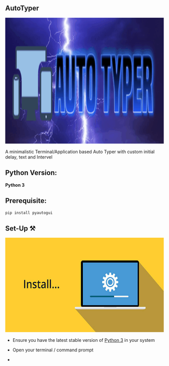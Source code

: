 ## AutoTyper

<p align = "center"><img src = "assets\Auto-Typer-5-13-2023.gif" height = 400 alt = "Wallet Icon"></p>

A minimalistic Terminal/Application based Auto Typer with custom initial delay, text and Intervel

## Python Version:

**Python 3**

## Prerequisite:

```
pip install pyautogui
```

## Set-Up ⚒️

<p align = "center"><img src = "assets/istockphoto-615991428-612x612.jpg" height = 300 alt = "SetUp Icon"></p>

- Ensure you have the latest stable version of [Python 3](https://www.python.org/downloads/) in your system

- Open your terminal / command prompt

- 